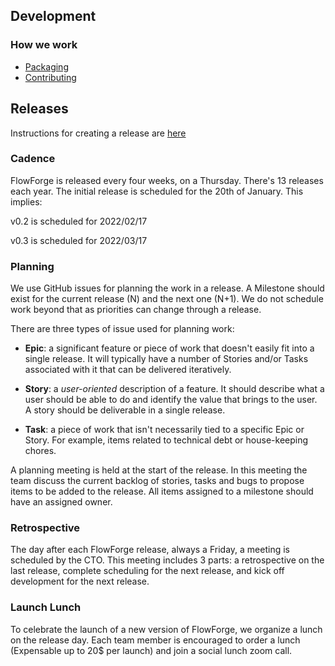 ## Development

### How we work

- [Packaging](../development/packaging.md)
- [Contributing](../development/contributing.md)

## Releases

Instructions for creating a release are [here](../development/release.md)

### Cadence

FlowForge is released every four weeks, on a Thursday. There's 13 releases each
year. The initial release is scheduled for the 20th of January. This implies:

v0.2 is scheduled for 2022/02/17

v0.3 is scheduled for 2022/03/17

### Planning

We use GitHub issues for planning the work in a release. A Milestone should exist
for the current release (N) and the next one (N+1). We do not schedule work beyond
that as priorities can change through a release.

There are three types of issue used for planning work:

 - **Epic**: a significant feature or piece of work that doesn't easily fit into
   a single release. It will typically have a number of Stories
   and/or Tasks associated with it that can be delivered iteratively.

 - **Story**: a *user-oriented* description of a feature. It should describe what
   a user should be able to do and identify the value that brings to the user.
   A story should be deliverable in a single release.

 - **Task**: a piece of work that isn't necessarily tied to a specific Epic or Story.
   For example, items related to technical debt or house-keeping chores.

A planning meeting is held at the start of the release. In this meeting the team
discuss the current backlog of stories, tasks and bugs to propose items to be added
to the release. All items assigned to a milestone should have an assigned owner.

### Retrospective

The day after each FlowForge release, always a Friday, a meeting is scheduled
by the CTO. This meeting includes 3 parts: a retrospective on the last release,
complete scheduling for the next release, and kick off development for the next
release.

### Launch Lunch

To celebrate the launch of a new version of FlowForge, we organize a lunch on the
release day. Each team member is encouraged to order a lunch (Expensable up to 20$
per launch) and join a social lunch zoom call.
